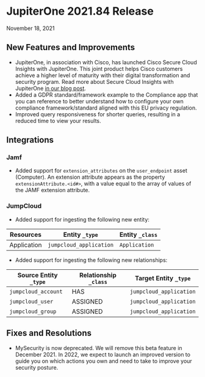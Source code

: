 
# JupiterOne 2021.84 Release

November 18, 2021

## New Features and Improvements

- JupiterOne, in association with Cisco, has launched Cisco Secure Cloud 
  Insights with JupiterOne. This joint product helps Cisco customers achieve 
  a higher level of maturity with their digital transformation and security 
  program. Read more about Secure Cloud Insights with JupiterOne 
  [in our blog post](https://try.jupiterone.com/blog/cisco-jupiterone-partnership-beyond-traditional-cloud-securityttps://try.jupiterone.com/blog/cisco-jupiterone-partnership-beyond-traditional-cloud-security).
- Added a GDPR standard/framework example to the Compliance app that you
  can reference to better understand how to configure your own compliance 
  framework/standard aligned with this EU privacy regulation.
- Improved query responsiveness for shorter queries, resulting in a reduced
  time to view your results. 

## Integrations

### Jamf

- Added support for `extension_attributes` on the  `user_endpoint` 
  asset (Computer). An extension attribute appears as the property 
  `extensionAttribute.<id#>`, with a value equal to the array of 
  values of the JAMF extension attribute.

### JumpCloud

- Added support for ingesting the following new entity:

| Resources   | Entity `_type`          | Entity `_class` |
| ----------- | ----------------------- | --------------- |
| Application | `jumpcloud_application` | `Application`   |

- Added support for ingesting the following new relationships:

| Source Entity `_type` | Relationship `_class` | Target Entity `_type`  |
| --------------------- | --------------------- | ------------- |
| `jumpcloud_account`   | HAS               | `jumpcloud_application` |
| `jumpcloud_user`      | ASSIGNED          | `jumpcloud_application` |
| `jumpcloud_group`     | ASSIGNED          | `jumpcloud_application` |

## Fixes and Resolutions

- MySecurity is now deprecated. We will remove this beta feature 
  in December 2021. In 2022, we expect to launch an improved version to guide
  you on which actions you own and need to take to improve your security posture.